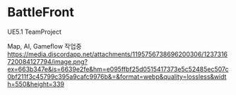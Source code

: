 # BattleFront
UE5.1 TeamProject

Map, AI, Gameflow 작업중
https://media.discordapp.net/attachments/1195756738696200306/1237316720084127794/image.png?ex=663b347e&is=6639e2fe&hm=e095ffbf25d0515417373e5c52485ec507c0bf211f3c45799c395a9cafc9976b&=&format=webp&quality=lossless&width=550&height=339
